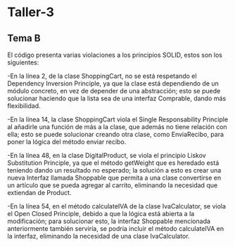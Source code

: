 # Taller-3

## Tema B
El código presenta varias violaciones a los principios SOLID, estos son los siguientes:

-En la línea 2, de la clase ShoppingCart, no se está respetando el Dependency Inversion Principle, ya que la clase está dependiendo de un módulo concreto, en vez de depender de una abstracción; esto se puede solucionar haciendo que la lista sea de una interfaz Comprable, dando más flexibilidad.

-En la línea 14, la clase ShoppingCart viola el Single Responsability Principle al añadirle una función de más a la clase, que además no tiene relación con ella; esto se puede solucionar creando otra clase, como EnviaRecibo, para poner la lógica del método enviar recibo.

-En la línea 48, en la clase DigitalProduct, se viola el principio Liskov Substitution Principle, ya que el método getWeight que es heredado está teniendo dando un resultado no esperado; la solución a esto es crear una nueva Interfaz llamada Shoppable que permita a una clase convertirse en un artículo que se pueda agregar al carrito, eliminando la necesidad que extiendan de Product.

-En la línea 54, en el método calculateIVA de la clase IvaCalculator, se viola el Open Closed Principle, debido a que la lógica está abierta a la modificación; para solucionar esto, la interfaz Shoppable mencionada anteriormente también serviría, se podría incluir el método calculateIVA en la interfaz, eliminando la necesidad de una clase IvaCalculator.
